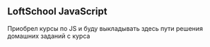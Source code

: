 ## LoftSchool JavaScript

Приобрел курсы по JS и буду выкладывать здесь пути решения домашних заданий с курса